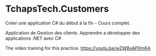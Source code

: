 ﻿# TchapsTech.Customers


Créer une application C# du début à la fin - Cours complet. 

Application de Gestion des clients.
Apprendre a développer des applications .NET avec C#


The video training for this practice.
https://youtu.be/wZWBvAP0mKA

